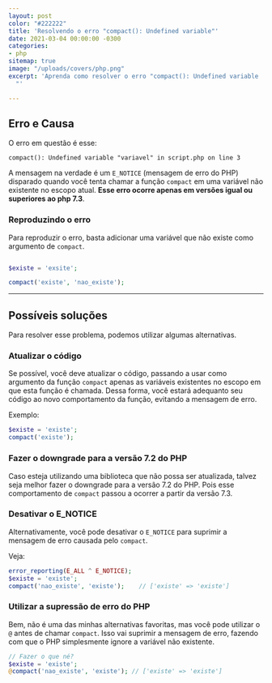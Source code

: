 ```yaml
---
layout: post
color: "#222222"
title: 'Resolvendo o erro "compact(): Undefined variable"'
date: 2021-03-04 00:00:00 -0300
categories:
- php
sitemap: true
image: "/uploads/covers/php.png"
excerpt: 'Aprenda como resolver o erro "compact(): Undefined variable ''variavel''
  "'

---
```

## Erro e Causa

O erro em questão é esse:

```text
compact(): Undefined variable "variavel" in script.php on line 3
```

A mensagem na verdade é um `E_NOTICE` (mensagem de erro do PHP) disparado quando você tenta chamar  a função `compact` em uma variável não existente no escopo atual. **Esse erro ocorre apenas em versões igual ou superiores ao php 7.3**.

### Reproduzindo o erro

Para reproduzir o erro, basta adicionar uma variável que não existe como argumento de `compact`.

```php

$existe = 'exsite';

compact('existe', 'nao_existe');
```

***

## Possíveis soluções

Para resolver esse problema, podemos utilizar algumas alternativas.

### Atualizar o código

Se possível, você deve atualizar o código, passando a usar como argumento da função `compact` apenas as variáveis existentes no escopo em que esta função é chamada. Dessa forma, você estará adequanto seu código ao novo comportamento da função, evitando a mensagem de erro.

Exemplo:

```php
$existe = 'existe';
compact('existe');
```

### Fazer o downgrade para a versão 7.2 do PHP

Caso esteja utilizando uma biblioteca que não possa ser atualizada, talvez seja melhor fazer o downgrade para a versão 7.2 do PHP. Pois esse comportamento de `compact` passou a ocorrer a partir da versão 7.3.

### Desativar o E_NOTICE

Alternativamente, você pode desativar o `E_NOTICE` para suprimir a mensagem de erro causada pelo `compact`.

Veja:

```php
error_reporting(E_ALL ^ E_NOTICE);
$existe = 'existe';
compact('nao_existe', 'existe');	// ['existe' => 'existe']
```

### Utilizar a supressão de erro do PHP

Bem, não é uma das minhas alternativas favoritas, mas você pode utilizar o `@` antes de chamar `compact`. Isso vai suprimir a mensagem de erro, fazendo com que o PHP simplesmente ignore a variável não existente.

```php
// Fazer o que né?
$existe = 'existe';
@compact('nao_existe', 'existe'); // ['existe' => 'existe']
```